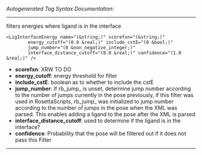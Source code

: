 _Autogenerated Tag Syntax Documentation:_

---
filters energies where ligand is in the interface

```
<LigInterfaceEnergy name="(&string;)" scorefxn="(&string;)"
        energy_cutoff="(0.0 &real;)" include_cstE="(0 &bool;)"
        jump_number="(0 &non_negative_integer;)"
        interface_distance_cutoff="(8.0 &real;)" confidence="(1.0 &real;)" />
```

-   **scorefxn**: XRW TO DO
-   **energy_cutoff**: energy threshold for filter
-   **include_cstE**: boolean as to whether to include the cstE
-   **jump_number**: If rb_jump_ is unset, determine jump number according to the number of jumps currently in the pose previously, if this filter was used in RosettaScripts, rb_jump_ was initialized to jump number according to the number of jumps in the pose when the XML was parsed. This enables adding a ligand to the pose after the XML is parsed
-   **interface_distance_cutoff**: used to determine if the ligand is in the interface?
-   **confidence**: Probability that the pose will be filtered out if it does not pass this Filter

---

